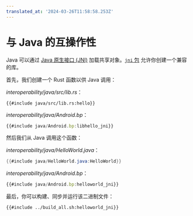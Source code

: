 ```yaml
---
translated_at: '2024-03-26T11:58:58.253Z'
---
```


# 与 Java 的互操作性

Java 可以通过 [Java 原生接口 (JNI)](https://zh.wikipedia.org/wiki/Java%E5%8E%9F%E7%94%9F%E6%8E%A5%E5%8F%A3) 加载共享对象。[`jni` 包](https://docs.rs/jni/) 允许你创建一个兼容的库。

首先，我们创建一个 Rust 函数以供 Java 调用：

_interoperability/java/src/lib.rs_：

```rust,compile_fail
{{#include java/src/lib.rs:hello}}
```

_interoperability/java/Android.bp_：

```javascript
{{#include java/Android.bp:libhello_jni}}
```

然后我们从 Java 调用这个函数：

_interoperability/java/HelloWorld.java_：

```java
{{#include java/HelloWorld.java:HelloWorld}}
```

_interoperability/java/Android.bp_：

```javascript
{{#include java/Android.bp:helloworld_jni}}
```

最后，你可以构建、同步并运行该二进制文件：

```shell
{{#include ../build_all.sh:helloworld_jni}}
```
